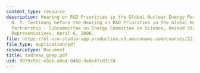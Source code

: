 ```yaml
---
content_type: resource
description: Hearing on R&D Priorities in the Global Nuclear Energy Partnership. Todreas,
  N. T. Testimony before the Hearing on R&D Priorities in the Global Nuclear Energy
  Partnership - Subcommittee on Energy Committee on Science, United States House of
  Representatives. April 6, 2006.
file: https://ol-ocw-studio-app-production.s3.amazonaws.com/courses/22-39-integration-of-reactor-design-operations-and-safety-fall-2006/d079c5bce8aba0a404689ede47cd3c74_todreas_gnep.pdf
file_type: application/pdf
resourcetype: Document
title: todreas_gnep.pdf
uid: d079c5bc-e8ab-a0a4-0468-9ede47cd3c74
---
```

